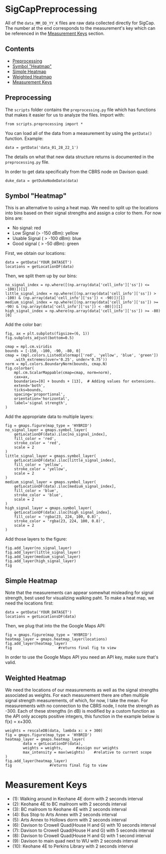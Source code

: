# SigCapPreprocessing

All of the ``data_MM_DD_YY_K`` files are raw data collected directly for SigCap. The number at the end corresponds to the measurement's key which can be referenced in the [Measurement Keys](#measurement-keys) section. 

## Contents

- [Preprocessing](#preprocessing)
- [Symbol "Heatmap"](#symbol-heatmap)
- [Simple Heatmap](#simple-heatmap)
- [Weighted Heatmap](#weighted-heatmap)
- [Measurement Keys](#measurement-keys)


## Preprocessing

The ``scripts`` folder contains the ``preprocessing.py`` file which has functions that makes it easier for us to analyze the files. Import with:

	from scripts.preprocessing import *

You can load all of the data from a measurement by using the ``getData()`` function. Example:

	data = getData('data_01_28_22_1')

The details on what that new data structure returns is documented in the ``preprocessing.py`` file. 

In order to get data specifically from the CBRS node on Davison quad:

	duke_data = getDukeNodeData(data)

## Symbol "Heatmap"

This is an alternative to using a heat map. We need to split up the locations into bins based on their signal strengths and assign a color to them. For now bins are:

- No signal: red
- Low Signal (> -150 dBm): yellow
- Usable Signal ( > -100 dBm): blue
- Good signal ( > -50 dBm): green

First, we obtain our locations:

	data = getData('YOUR_DATASET')
	locations = getLocationDF(data)

Then, we split them up by our bins:

	no_signal_index = np.where([(np.array(data['cell_info']['ss']) <= -100)])[1]
	little_signal_index = np.where([(np.array(data['cell_info']['ss']) > -100) & (np.array(data['cell_info']['ss']) < -90)])[1]
	medium_signal_index = np.where([(np.array(data['cell_info']['ss']) >= -90) & (np.array(data['cell_info']['ss']) < -80)])[1]
	high_signal_index = np.where(np.array(data['cell_info']['ss']) >= -80)[0]
	
Add the color bar:

	fig, ax = plt.subplots(figsize=(6, 1))
	fig.subplots_adjust(bottom=0.5)
	
	cmap = mpl.cm.viridis
	bounds = [-150, -100, -90, -80, 0]
	cmap = (mpl.colors.ListedColormap(['red', 'yellow', 'blue', 'green'])
		.with_extremes(over='0.25', under='0.75'))
	norm = mpl.colors.BoundaryNorm(bounds, cmap.N)
	fig.colorbar(
	    mpl.cm.ScalarMappable(cmap=cmap, norm=norm),
	    cax=ax,
	    boundaries=[0] + bounds + [13],  # Adding values for extensions.
	    extend='both',
	    ticks=bounds,
	    spacing='proportional',
	    orientation='horizontal',
	    label='signal strength',
	)

Add the appropriate data to multiple layers:

	fig = gmaps.figure(map_type = 'HYBRID')
	no_signal_layer = gmaps.symbol_layer(
	    getLocationDF(data).iloc[no_signal_index],
	    fill_color = 'red',
	    stroke_color = 'red',
	    scale = 2
	)
	little_signal_layer = gmaps.symbol_layer(
	    getLocationDF(data).iloc[little_signal_index],
	    fill_color = 'yellow',
	    stroke_color = 'yellow',
	    scale = 2
	)
	medium_signal_layer = gmaps.symbol_layer(
	    getLocationDF(data).iloc[medium_signal_index],
	    fill_color = 'blue',
	    stroke_color = 'blue',
	    scale = 2
	)
	high_signal_layer = gmaps.symbol_layer(
	    getLocationDF(data).iloc[high_signal_index],
	    fill_color = 'rgba(23, 224, 100, 0.8)',
	    stroke_color = 'rgba(23, 224, 100, 0.8)',
	    scale = 2
	)

Add those layers to the figure:

	fig.add_layer(no_signal_layer)
	fig.add_layer(little_signal_layer)
	fig.add_layer(medium_signal_layer)
	fig.add_layer(high_signal_layer)
	fig

## Simple Heatmap

Note that the measurements can appear somewhat misleading for signal strength, best used for visualizing walking paht. To make a heat map, we need the locations first:
	
	data = getData('YOUR_DATASET')
	locations = getLocationsDF(data)

Then, we plug that into the the Google Maps API:

	fig = gmaps.figure(map_type = 'HYBRID')
	heatmap_layer = gmaps.heatmap_layer(locations)
	fig.add_layer(heatmap_layer)
	fig 					#returns final fig to view

In order to use the Google Maps API you need an API key, make sure that's valid.

## Weighted Heatmap

We need the locations of our measurements as well as the signal strengths associated as weights. For each measurement there are often multiple signal strength measurements, of which, for now, I take the mean. For measurements with no connection to the CBRS node, I note the strength as -300. Each of these strengths (in dB) is modified by a custom function as the API only accepts positive integers, this function in the example below is f(x) = x+300.

	weights = rescaleDB(data, lambda x: x + 300)
	fig = gmaps.figure(map_type = 'HYBRID')
	heatmap_layer = gmaps.heatmap_layer(
    		data = getLocationDF(data),
    		weights = weights, 		#assign our weights
    		max_intensity = max(weights)	#relative to current scope
	)
	fig.add_layer(heatmap_layer)
	fig					#returns final fig to view

# Measurement Keys

- (1): Walking around in Keohane 4E dorm with 2 seconds interval
- (2): Keohane 4E to BC mailroom with 2 seconds interval
- (3): BC mailroom to Keohane 4E with 2 seconds interval
- (4): Bus Stop to Arts Annex with 2 seconds interval
- (5): Arts Annex to Hollows dorm with 2 seconds interval
- (6): Davison to Crowell Quad(House H and G) with 10 seconds interval
- (7): Davison to Crowell Quad(House H and G) with 5 seconds interval
- (8): Davison to Crowell Quad(House H and G) with 1 second interval
- (9): Davison to main quad next to WU with 2 seconds interval
- (10): Keohane 4E to Perkins Library with 2 seconds interval
